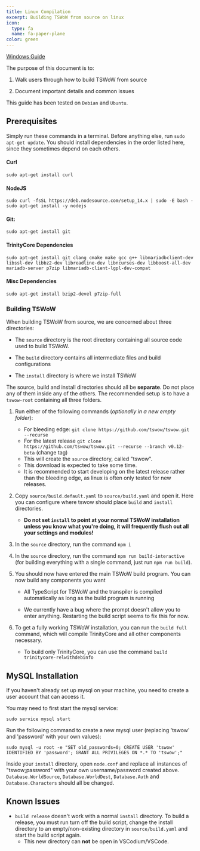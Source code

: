 ```yaml
---
title: Linux Compilation
excerpt: Building TSWoW from source on linux
icon:
  type: fa
  name: fa-paper-plane
color: green
---
```


[Windows Guide](../compiling/)

The purpose of this document is to:

1. Walk users through how to build TSWoW from source

2. Document important details and common issues

This guide has been tested on `Debian` and `Ubuntu`.

## Prerequisites
Simply run these commands in a terminal. Before anything else, run `sudo apt-get update`.
You should install dependencies in the order listed here, since they sometimes depend on each others.

#### Curl
```
sudo apt-get install curl
```

#### NodeJS
```
sudo curl -fsSL https://deb.nodesource.com/setup_14.x | sudo -E bash -
sudo apt-get install -y nodejs
```

#### Git:
```
sudo apt-get install git
```

#### TrinityCore Dependencies
```
sudo apt-get install git clang cmake make gcc g++ libmariadbclient-dev libssl-dev libbz2-dev libreadline-dev libncurses-dev libboost-all-dev mariadb-server p7zip libmariadb-client-lgpl-dev-compat
```

#### Misc Dependencies
```
sudo apt-get install bzip2-devel p7zip-full
```

### Building TSWoW

When building TSWoW from source, we are concerned about three directories:

- The `source` directory is the root directory containing all source code used to build TSWoW.

- The `build` directory contains all intermediate files and build configurations

- The `install` directory is where we install TSWoW

The source, build and install directories should all be **separate**. Do not place any of them inside any of the others. The recommended setup is to have a `tswow-root` containing all three folders.

1. Run either of the following commands (_optionally in a new empty folder_):
    - For bleeding edge: `git clone https://github.com/tswow/tswow.git --recurse`
    - For the latest release `git clone https://github.com/tswow/tswow.git --recurse --branch v0.12-beta` (change tag)
    - This will create the `source` directory, called "tswow".
    - This download is expected to take some time.
    - It is recommended to start developing on the latest release rather than the bleeding edge, as linux is often only tested for new releases.

2. <span>Copy `source/build.default.yaml` to `source/build.yaml` and open it. Here you can configure where tswow should place `build` and `install` directories.</span>

    - <span>**Do not set `install` to point at your normal TSWoW installation unless you know what you're doing, it will frequently flush out all your settings and modules!**</span>

3. <span>In the `source` directory, run the command `npm i`</span>

4. <span>In the `source` directory, run the command `npm run build-interactive` (for building everything with a single command, just run `npm run build`).</span>

6. <span>You should now have entered the main TSWoW build program. You can now build any components you want</span>

    - <span>All TypeScript for TSWoW and the transpiler is compiled automatically as long as the build program is running</span>

    - <span>We currently have a bug where the prompt doesn't allow you to enter anything. Restarting the build script seems to fix this for now.</span>

7. To get a fully working TSWoW installation, you can run the `build full` command, which will compile TrinityCore and all other components necessary.

    - <span>To build only TrinityCore, you can use the command `build trinitycore-relwithdebinfo`</span>

## MySQL Installation

If you haven't already set up mysql on your machine, you need to create a user account that can access it. 

You may need to first start the mysql service:

```
sudo service mysql start
```

Run the following command to create a new mysql user (replacing 'tswow' and 'password' with your own values):
```
sudo mysql -u root -e "SET old_passwords=0; CREATE USER 'tswow' IDENTIFIED BY 'password'; GRANT ALL PRIVILEGES ON *.* TO 'tswow';"
```

Inside your `install` directory, open `node.conf` and replace all instances of "tswow;password" with your own username/password created above. `Database.WorldSource`, `Database.WorldDest`, `Database.Auth` and `Database.Characters` should all be changed.

## Known Issues

- `build release` doesn't work with a normal `install` directory. To build a release, you must run turn off the build script, change the install directory to an empty/non-existing directory in `source/build.yaml` and start the build script again.
    - <span>This new directory can **not** be open in VSCodium/VSCode.</span>

